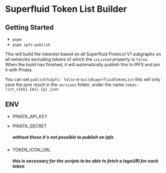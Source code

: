 # Superfluid Token List Builder

## Getting Started

- `pnpm`
- `pnpm ipfs:publish`

This will build the tokenlist based on all Superfluid Protocol V1 subgraphs on all networks excluding tokens of which the `isListed` property is `false`.
When the build has finished, it will automatically publish this to IPFS and pin it with Pinata.

You can set `publishToIpfs: false` in `buildSuperfluidTokenList` this will only save the json result in the `versions` folder,
under the name `token-list_v{ma}.{mi}.{p}.json`

## ENV

- PINATA_API_KEY
- PINATA_SECRET

  ##### without these it's not possible to publish on ipfs

- TOKEN_ICON_URL

  ##### this is necessary for the scripts to be able to fetch a logoURI for each token
